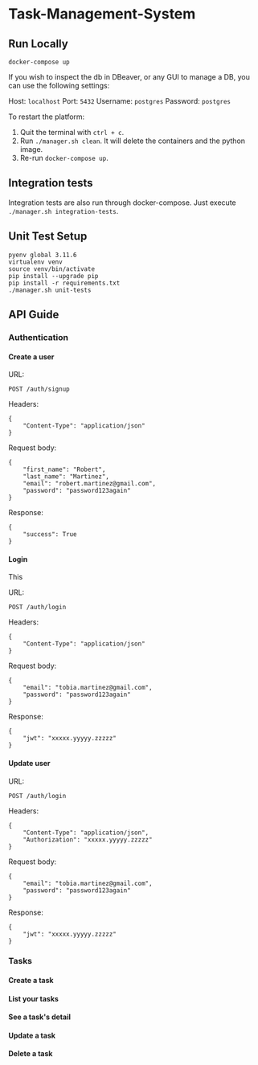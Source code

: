 # Task-Management-System

## Run Locally

`docker-compose up`

If you wish to inspect the db in DBeaver, or any GUI to manage a DB, you can use the following settings:

Host: `localhost`
Port: `5432`
Username: `postgres`
Password: `postgres`

To restart the platform: 

1. Quit the terminal with `ctrl + c`.
2. Run `./manager.sh clean`. It will delete the containers and the python image.
3. Re-run `docker-compose up`.

## Integration tests

Integration tests are also run through docker-compose. Just execute `./manager.sh integration-tests`.

## Unit Test Setup

```
pyenv global 3.11.6
virtualenv venv
source venv/bin/activate
pip install --upgrade pip
pip install -r requirements.txt
./manager.sh unit-tests
```

## API Guide

### Authentication

#### Create a user

URL:
```
POST /auth/signup
```

Headers: 
```
{
    "Content-Type": "application/json"
}
```

Request body:
```
{
    "first_name": "Robert",
    "last_name": "Martinez",
    "email": "robert.martinez@gmail.com",
    "password": "password123again"
}
```

Response:
```
{
    "success": True
}
```

#### Login

This 

URL:
```
POST /auth/login
```

Headers: 
```
{
    "Content-Type": "application/json"
}
```

Request body:
```
{
    "email": "tobia.martinez@gmail.com",
    "password": "password123again"
}
```

Response:
```
{
    "jwt": "xxxxx.yyyyy.zzzzz"
}
```

#### Update user

URL:
```
POST /auth/login
```

Headers: 
```
{
    "Content-Type": "application/json",
    "Authorization": "xxxxx.yyyyy.zzzzz"
}
```

Request body:
```
{
    "email": "tobia.martinez@gmail.com",
    "password": "password123again"
}
```

Response:
```
{
    "jwt": "xxxxx.yyyyy.zzzzz"
}
```

### Tasks

#### Create a task



#### List your tasks



#### See a task's detail



#### Update a task



#### Delete a task


